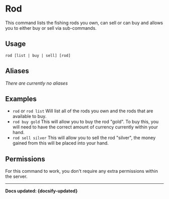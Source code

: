 # Rod
This command lists the fishing rods you own, can sell or can buy and allows you to either buy or sell via sub-commands.

## Usage
`rod [list | buy | sell] [rod]`

## Aliases
*There are currently no aliases*

## Examples
- `rod` or `rod list` Will list all of the rods you own and the rods that are available to buy.
- `rod buy gold` This will allow you to buy the rod "gold". To buy this, you will need to have the correct amount of currency currently within your hand.
- `rod sell silver` This will allow you to sell the rod "silver", the money gained from this will be placed into your hand.

## Permissions
For this command to work, you don't require any extra permissions within the server. 

----

**Docs updated: {docsify-updated}**